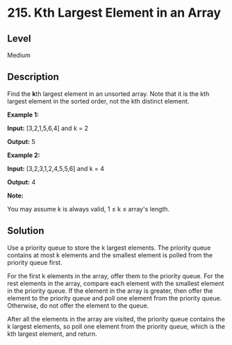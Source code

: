 # 215. Kth Largest Element in an Array
## Level
Medium

## Description
Find the **k**th largest element in an unsorted array. Note that it is the kth largest element in the sorted order, not the kth distinct element.

**Example 1:**

**Input:** [3,2,1,5,6,4] and k = 2

**Output:** 5

**Example 2:**

**Input:** [3,2,3,1,2,4,5,5,6] and k = 4

**Output:** 4

**Note:**

You may assume k is always valid, 1 ≤ k ≤ array's length.

## Solution
Use a priority queue to store the k largest elements. The priority queue contains at most k elements and the smallest element is polled from the priority queue first.

For the first k elements in the array, offer them to the priority queue. For the rest elements in the array, compare each element with the smallest element in the priority queue. If the element in the array is greater, then offer the element to the priority queue and poll one element from the priority queue. Otherwise, do not offer the element to the queue.

After all the elements in the array are visited, the priority queue contains the k largest elements, so poll one element from the priority queue, which is the kth largest element, and return.
